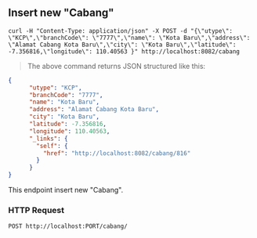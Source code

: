 ## Insert new "Cabang"

```shell
curl -H "Content-Type: application/json" -X POST -d "{\"utype\": \"KCP\",\"branchCode\": \"7777\",\"name\": \"Kota Baru\",\"address\": \"Alamat Cabang Kota Baru\",\"city\": \"Kota Baru\",\"latitude\": -7.356816,\"longitude\": 110.40563 }" http://localhost:8082/cabang

```

> The above command returns JSON structured like this:

```json
{
      "utype": "KCP",
      "branchCode": "7777",
      "name": "Kota Baru",
      "address": "Alamat Cabang Kota Baru",
      "city": "Kota Baru",
      "latitude": -7.356816,
      "longitude": 110.40563,
      "_links": {
        "self": {
          "href": "http://localhost:8082/cabang/816"
        }
      }
}
```

This endpoint insert new "Cabang".

### HTTP Request

`POST http://localhost:PORT/cabang/`
